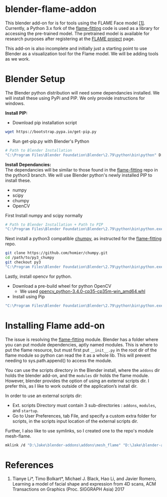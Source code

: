 # blender-flame-addon
This blender add-on for is for tools using the FLAME Face model [\[1\]](#references). Currently, a Python 3.x fork of the [flame-fitting](https://github.com/spacejake/flame-fitting) code is used as a library for accessing the pre-trained model. The pretrained model is available for research purposes after registering at the [FLAME project](http://flame.is.tue.mpg.de) page.
  
This add-on is also incomplete and initially just a starting point to use Blender as a visualization tool for the Flame model. We will be adding tools as we work.

# Blender Setup
The Blender python distribution will need some dependancies installed. We will install these using PyPi and PIP. We only provide instructions for windows.
  
__Install PIP:__  
* Download pip installation script
``` bash
wget https://bootstrap.pypa.io/get-pip.py
```
* Run get-pip.py with Blender's Python
``` bash
# Path to Blender Installation
"C:\Program Files\Blender Foundation\Blender\2.79\python\bin\python" D:\Jake\blender-addons\get-pip.py
```
  
__Install Dependancies:__  
The dependancies will be similar to those found in the [flame-fitting](https://github.com/spacejake/flame-fitting/tree/python3) repo in the python3 branch. We will use Blender python's newly installed PIP to install these.
* numpy
* scipy
* chumpy
* OpenCV
  
First Install numpy and scipy normally
``` bash
# Path to Blender Installation + Path to PIP
"C:\Program Files\Blender Foundation\Blender\2.79\python\bin\python.exe" "C:\Program Files\Blender Foundation\Blender\2.79\python\Scripts\pip3.exe" install numpy scipy
```
  
Next install a python3 compatible [chumpy](https://github.com/homier/chumpy), as instructed for the [flame-fitting](https://github.com/spacejake/flame-fitting/tree/python3) repo.
``` bash
git clone https://github.com/homier/chumpy.git
cd /path/to/py3_chumpy
git checkout py3
"C:\Program Files\Blender Foundation\Blender\2.79\python\bin\python.exe" "C:\Program Files\Blender Foundation\Blender\2.79\python\Scripts\pip3.exe" install .
```
  
Lastly, install opencv for python. 
* Download a pre-build wheel for python OpenCV 
  * We used [opencv_python-3.4.0-cp35-cp35m-win_amd64.whl](http://www.lfd.uci.edu/~gohlke/pythonlibs/#opencv)
* Install using Pip
``` bash
"C:\Program Files\Blender Foundation\Blender\2.79\python\bin\python.exe" "C:\Program Files\Blender Foundation\Blender\2.79\python\Scripts\pip3.exe" install opencv_python-3.4.0-cp35-cp35m-win_amd64.whl
```

# Installing Flame add-on
The issue is resolving the [flame-fitting](https://github.com/spacejake/flame-fitting) module. Blender has a folder where you can put module dependencies, aptly named modules. This is where to put the flame resource, but must first put `__init__.py` in the root dir of the flame module so python can read the it as a whole lib. This will prevent needing to sys.path.append() to access the module.
  
You can use the scripts directory in the Blender install, where the `addons` dir holds the blender add-on, and the `modules` dir holds the flame module. However, blender provides the option of using an external scripts dir. I prefer this, as I like to work outside of the application’s install dir.
  
In order to use an external scripts dir:
* Ext. scripts Directory must contain 3 sub-directories : `addons`, `modules`, and `startup`.
* Go to User Preferences, tab File, and specify a custom extra folder for scripts, in the scripts input location of the external scripts dir.
  
Further, I also like to use symlinks, so I created one to the repo's module mesh-flame.
``` bash
mklink /d "D:\Jake\blender-addons\addons\mesh_flame" "D:\Jake\blender-addons\dev\blender-flame-addon\mesh_flame"
```

# References
1. Tianye Li*, Timo Bolkart*, Michael J. Black, Hao Li, and Javier Romero, Learning a model of facial shape and expression from 4D scans, ACM Transactions on Graphics (Proc. SIGGRAPH Asia) 2017
